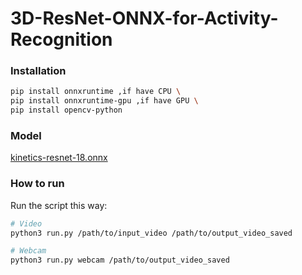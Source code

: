 # 3D-ResNet-ONNX-for-Activity-Recognition

### Installation
```sh
pip install onnxruntime ,if have CPU \
pip install onnxruntime-gpu ,if have GPU \
pip install opencv-python
```
### Model

[kinetics-resnet-18.onnx]()



### How to run
Run the script this way:

```sh
# Video
python3 run.py /path/to/input_video /path/to/output_video_saved

# Webcam
python3 run.py webcam /path/to/output_video_saved
```
